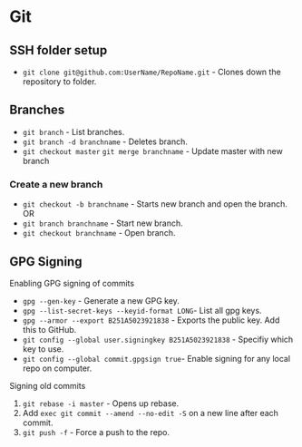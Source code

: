 # Git

## SSH folder setup
* ```git clone git@github.com:UserName/RepoName.git``` - Clones down the repository to folder.

## Branches

* ```git branch```  - List branches.
* ```git branch -d branchname```  - Deletes branch.
* ```git checkout master``` ```git merge branchname``` - Update master with new branch

### Create a new branch
* ```git checkout -b branchname```  - Starts new branch and open the branch.
OR
* ```git branch branchname``` - Start new branch.
* ```git checkout branchname``` - Open branch.

## GPG Signing
Enabling GPG signing of commits

* `gpg --gen-key` - Generate a new GPG key.
* `gpg --list-secret-keys --keyid-format LONG`- List all gpg keys.
* `gpg --armor --export B251A5023921838` - Exports the public key. Add this to GitHub.
* `git config --global user.signingkey B251A5023921838` - Specifiy which key to use.
* `git config --global commit.gpgsign true`- Enable signing for any local repo on computer.

Signing old commits
1. `git rebase -i master` - Opens up rebase.
2. Add `exec git commit --amend --no-edit -S` on a new line after each commit.
3. `git push -f` - Force a push to the repo.
